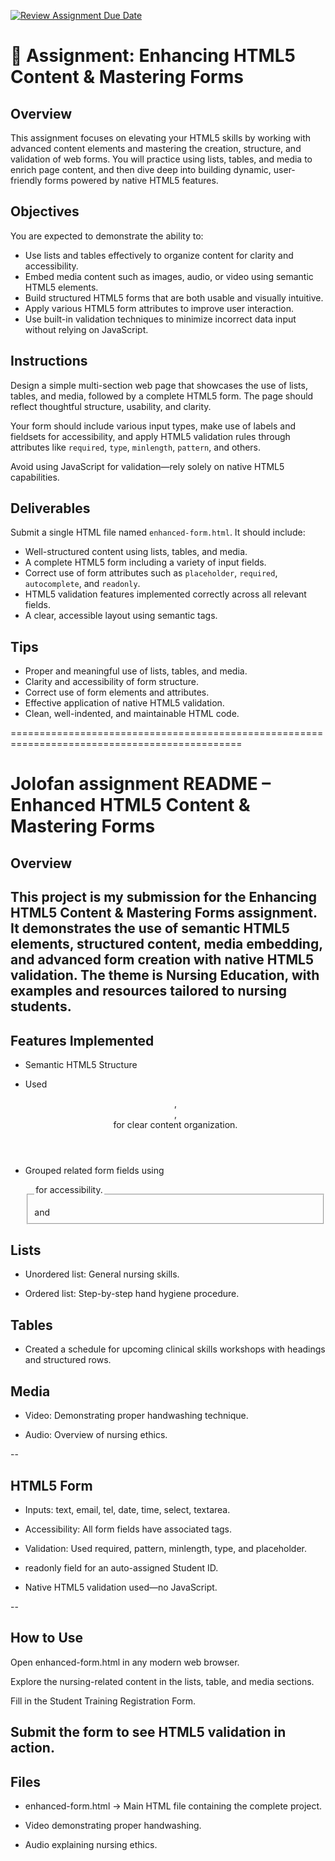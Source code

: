 [![Review Assignment Due Date](https://classroom.github.com/assets/deadline-readme-button-22041afd0340ce965d47ae6ef1cefeee28c7c493a6346c4f15d667ab976d596c.svg)](https://classroom.github.com/a/ew7e64j9)
# 📘 Assignment: Enhancing HTML5 Content & Mastering Forms

## Overview

This assignment focuses on elevating your HTML5 skills by working with advanced content elements and mastering the creation, structure, and validation of web forms. You will practice using lists, tables, and media to enrich page content, and then dive deep into building dynamic, user-friendly forms powered by native HTML5 features.

## Objectives

You are expected to demonstrate the ability to:

* Use lists and tables effectively to organize content for clarity and accessibility.
* Embed media content such as images, audio, or video using semantic HTML5 elements.
* Build structured HTML5 forms that are both usable and visually intuitive.
* Apply various HTML5 form attributes to improve user interaction.
* Use built-in validation techniques to minimize incorrect data input without relying on JavaScript.

## Instructions

Design a simple multi-section web page that showcases the use of lists, tables, and media, followed by a complete HTML5 form. The page should reflect thoughtful structure, usability, and clarity.

Your form should include various input types, make use of labels and fieldsets for accessibility, and apply HTML5 validation rules through attributes like `required`, `type`, `minlength`, `pattern`, and others.

Avoid using JavaScript for validation—rely solely on native HTML5 capabilities.

## Deliverables

Submit a single HTML file named `enhanced-form.html`. It should include:

* Well-structured content using lists, tables, and media.
* A complete HTML5 form including a variety of input fields.
* Correct use of form attributes such as `placeholder`, `required`, `autocomplete`, and `readonly`.
* HTML5 validation features implemented correctly across all relevant fields.
* A clear, accessible layout using semantic tags.

## Tips

* Proper and meaningful use of lists, tables, and media.
* Clarity and accessibility of form structure.
* Correct use of form elements and attributes.
* Effective application of native HTML5 validation.
* Clean, well-indented, and maintainable HTML code.

==============================================================================================
# Jolofan assignment README – Enhanced HTML5 Content & Mastering Forms
## Overview
This project is my submission for the Enhancing HTML5 Content & Mastering Forms assignment.
It demonstrates the use of semantic HTML5 elements, structured content, media embedding, and advanced form creation with native HTML5 validation.
The theme is Nursing Education, with examples and resources tailored to nursing students.
--

## Features Implemented
* Semantic HTML5 Structure

* Used <header>, <section>, <footer> for clear content organization.

* Grouped related form fields using <fieldset> and <legend> for accessibility.

## Lists

* Unordered list: General nursing skills.

* Ordered list: Step-by-step hand hygiene procedure.

## Tables

* Created a schedule for upcoming clinical skills workshops with headings and structured rows.

## Media

* Video: Demonstrating proper handwashing technique.

* Audio: Overview of nursing ethics.

--
## HTML5 Form

* Inputs: text, email, tel, date, time, select, textarea.

* Accessibility: All form fields have associated <label> tags.

* Validation: Used required, pattern, minlength, type, and placeholder.

* readonly field for an auto-assigned Student ID.

* Native HTML5 validation used—no JavaScript.

--
## How to Use
Open enhanced-form.html in any modern web browser.

Explore the nursing-related content in the lists, table, and media sections.

Fill in the Student Training Registration Form.

Submit the form to see HTML5 validation in action.
--

## Files
* enhanced-form.html → Main HTML file containing the complete project.

* Video demonstrating proper handwashing.

* Audio explaining nursing ethics.